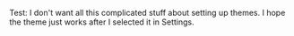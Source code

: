 
Test: I don't want all this complicated stuff about setting up themes. I hope the theme just works after I selected it in Settings.


